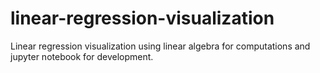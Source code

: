 # linear-regression-visualization
Linear regression visualization using linear algebra for computations and jupyter notebook for development.
